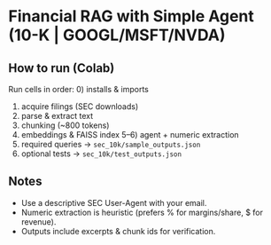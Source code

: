 
# Financial RAG with Simple Agent (10-K | GOOGL/MSFT/NVDA)

## How to run (Colab)
Run cells in order:
0) installs & imports
1) acquire filings (SEC downloads)
2) parse & extract text
3) chunking (~800 tokens)
4) embeddings & FAISS index
5–6) agent + numeric extraction
7) required queries → `sec_10k/sample_outputs.json`
8) optional tests → `sec_10k/test_outputs.json`

## Notes
- Use a descriptive SEC User-Agent with your email.
- Numeric extraction is heuristic (prefers % for margins/share, $ for revenue).
- Outputs include excerpts & chunk ids for verification.
